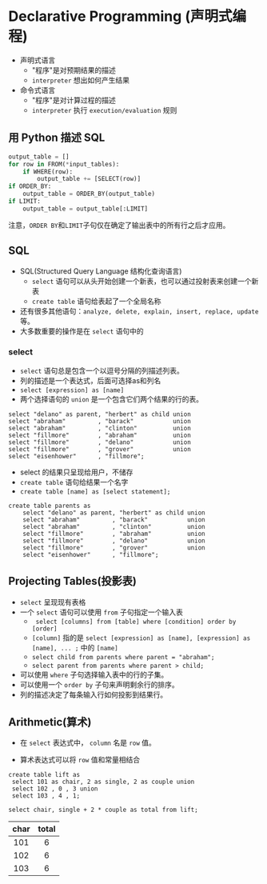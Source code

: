 # Declarative Programming (声明式编程)
- 声明式语言
  - "程序"是对预期结果的描述
  - `interpreter` 想出如何产生结果
- 命令式语言
  -  "程序"是对计算过程的描述
  - `interpreter` 执行 `execution/evaluation` 规则
## 用 Python 描述 SQL
```python
output_table = []
for row in FROM(*input_tables):
    if WHERE(row):
        output_table += [SELECT(row)]
if ORDER_BY:
    output_table = ORDER_BY(output_table)
if LIMIT:
    output_table = output_table[:LIMIT]
```
注意，`ORDER BY`和`LIMIT`子句仅在确定了输出表中的所有行之后才应用。

## SQL
- SQL(Structured Query Language 结构化查询语言)
  - `select` 语句可以从头开始创建一个新表，也可以通过投射表来创建一个新表
  - `create table` 语句给表起了一个全局名称
- 还有很多其他语句：`analyze, delete, explain, insert, replace, update`等。
- 大多数重要的操作是在 `select` 语句中的

### select
- `select` 语句总是包含一个以逗号分隔的列描述列表。
- 列的描述是一个表达式，后面可选择as和列名
- `select [expression] as [name]`
- 两个选择语句的 `union` 是一个包含它们两个结果的行的表。
```SQLite
select "delano" as parent, "herbert" as child union
select "abraham"         , "barack"           union
select "abraham"         , "clinton"          union
select "fillmore"        , "abraham"          union
select "fillmore"        , "delano"           union
select "fillmore"        , "grover"           union
select "eisenhower"      , "fillmore";
```

- select 的结果只呈现给用户，不储存
- `create table` 语句给结果一个名字
- `create table [name] as [select statement];`
```SQLite
create table parents as
    select "delano" as parent, "herbert" as child union
    select "abraham"         , "barack"           union
    select "abraham"         , "clinton"          union
    select "fillmore"        , "abraham"          union
    select "fillmore"        , "delano"           union
    select "fillmore"        , "grover"           union
    select "eisenhower"      , "fillmore";
```

## Projecting Tables(投影表)
- `select` 呈现现有表格
- 一个 `select` 语句可以使用 `from` 子句指定一个输入表
  - ` select [columns] from [table] where [condition] order by [order]`
  - `[column]` 指的是 `select [expression] as [name], [expression] as [name], ... ;` 中的 `[name]`
  - `select child from parents where parent = "abraham";`
  - `select parent from parents where parent > child;`
- 可以使用 `where` 子句选择输入表中的行的子集。
- 可以使用一个 `order by` 子句来声明剩余行的排序。
- 列的描述决定了每条输入行如何投影到结果行。

## Arithmetic(算术)
- 在 `select` 表达式中， `column` 名是 `row` 值。

- 算术表达式可以将 `row` 值和常量相结合

  
```SQLite
create table lift as
 select 101 as chair, 2 as single, 2 as couple union
 select 102 , 0 , 3 union
 select 103 , 4 , 1;

select chair, single + 2 * couple as total from lift;
```




|char|total|
|:---:|:---:|
|101|6|
|102|6|
|103|6|
